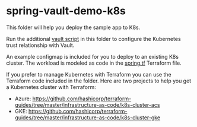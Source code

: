 # spring-vault-demo-k8s

This folder will help you deploy the sample app to K8s.

Run the additional [vault script](vault.sh) in this folder to configure the Kubernetes trust relationship with Vault.

An example configmap is included for you to deploy to an existing K8s cluster. The workload is modeled as code in the [spring.tf](terraform/spring.tf) Terraform file.

If you prefer to manage Kubernetes with Terraform you can use the Terraform code included in the folder. Here are two projects to help you get a Kubernetes cluster with Terraform:

- Azure: https://github.com/hashicorp/terraform-guides/tree/master/infrastructure-as-code/k8s-cluster-acs
- GKE: https://github.com/hashicorp/terraform-guides/tree/master/infrastructure-as-code/k8s-cluster-gke

